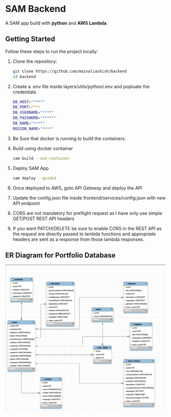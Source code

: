 # SAM Backend

A SAM app build with **python** and **AWS Lambda**.

## Getting Started

Follow these steps to run the project locally:

1. Clone the repository:

   ```bash
   git clone https://github.com/mainaliashish/backend
   cd backend
   ```

2. Create a .env file inside layers/utils/python/.env and popluate the credentials

   ```bash
   DB_HOST="****"
   DB_PORT=****
   DB_USERNAME="****"
   DB_PASSWORD="*****"
   DB_NAME="****"
   REGION_NAME="****"
   ```

3. Be Sure that docker is running to build the containers.

4. Build using docker container

   ```bash
   sam build --use-container
   ```

5. Deploy SAM App

   ```bash
   sam deploy --guided
   ```

6. Once deployed to AWS, goto API Gateway and deploy the API

7. Update the config.json file inside frontend/services/config.json with new API endpoint
8. CORS are not mandatory for preflight request as I have only use simple GET/POST REST API headers
9. If you want PATCH/DELETE be sure to enable CORS in the REST API as the request are directly passed to lambda functions and appropriate headers are sent as a response from those lambda responses.

## ER Diagram for Portfolio Database

![ER Diagram for Portfolio App](./images/er-diagram.png)
